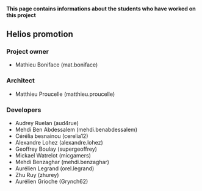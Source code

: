 #### This page contains informations about the students who have worked on this project ####

## Helios promotion ##
### Project owner ###

  * Mathieu Boniface (mat.boniface)

### Architect ###

  * Matthieu Proucelle (matthieu.proucelle)

### Developers ###

  * Audrey Ruelan (aud4rue)
  * Mehdi Ben Abdessalem (mehdi.benabdessalem)
  * Cérélia besnainou (cerelia12)
  * Alexandre Lohez (alexandre.lohez)
  * Geoffrey Boulay (supergeoffrey)
  * Mickael Watrelot (micgamers)
  * Mehdi Benzaghar (mehdi.benzaghar)
  * Aurélien Legrand (orel.legrand)
  * Zhu Ruy (zhurey)
  * Aurélien Grioche (Grynch62)